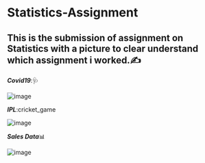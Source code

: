 # Statistics-Assignment

## This is the submission of assignment on Statistics with a picture to clear understand which assignment i worked.:writing_hand:

***Covid19***::stethoscope:

![image](https://www.s-ge.com/sites/default/files/styles/sge_header_lg/public/article/images/dqacscxeqd.jpg?itok=NG0GI-fV)

***IPL***:cricket_game

![image](https://i1.wp.com/thecleverprogrammer.com/wp-content/uploads/2020/12/Data-Science-Project-on-IPL-Analysis.png?fit=1280%2C720&ssl=1)

***Sales Data***:bar_chart:

![image](https://user-images.githubusercontent.com/93037047/143534903-e952e1d6-7484-4aea-bbe7-83d94fe1e843.png)
